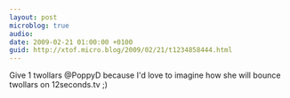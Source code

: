 ```yaml
---
layout: post
microblog: true
audio: 
date: 2009-02-21 01:00:00 +0100
guid: http://xtof.micro.blog/2009/02/21/t1234858444.html
---
```

Give 1 twollars @PoppyD  because I'd love to imagine how she will bounce twollars on 12seconds.tv ;)
